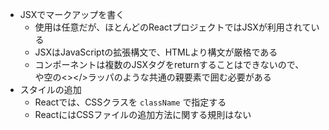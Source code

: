 * JSXでマークアップを書く
  * 使用は任意だが、ほとんどのReactプロジェクトではJSXが利用されている
  * JSXはJavaScriptの拡張構文で、HTMLより構文が厳格である
  * コンポーネントは複数のJSXタグをreturnすることはできないので、<div></div>や空の<></>ラッパのような共通の親要素で囲む必要がある
* スタイルの追加
  * Reactでは、CSSクラスを `className` で指定する
  * ReactにはCSSファイルの追加方法に関する規則はない
